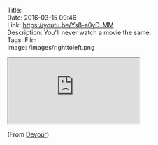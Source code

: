 Title:   
Date: 2016-03-15 09:46  
Link: https://youtu.be/Ys8-a0yD-MM  
Description: You'll never watch a movie the same.  
Tags: Film  
Image: /images/righttoleft.png  

<iframe class="radius" src="https://www.youtube.com/embed/Ys8-a0yD-MM" allowfullscreen></iframe>

(From [Devour][1])

[1]: http://devour.com/video/lateral-character-movement-in-film/